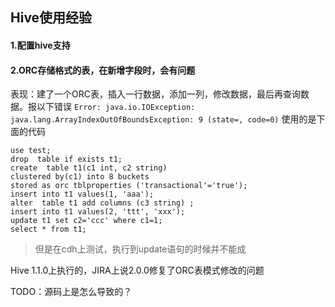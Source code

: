 ## Hive使用经验

#### 1.配置hive支持

#### 2.ORC存储格式的表，在新增字段时，会有问题
表现：建了一个ORC表，插入一行数据，添加一列，修改数据，最后再查询数据。报以下错误
```Error: java.io.IOException: java.lang.ArrayIndexOutOfBoundsException: 9 (state=, code=0)```
使用的是下面的代码
```
use test;
drop  table if exists t1;
create  table t1(c1 int, c2 string)
clustered by(c1) into 8 buckets
stored as orc tblproperties ('transactional'='true');
insert into t1 values(1, 'aaa');
alter  table t1 add columns (c3 string) ;
insert into t1 values(2, 'ttt', 'xxx');
update t1 set c2='ccc' where c1=1;
select * from t1;
```
> 但是在cdh上测试，执行到update语句的时候并不能成

Hive 1.1.0上执行的，JIRA上说2.0.0修复了ORC表模式修改的问题

TODO：源码上是怎么导致的？



